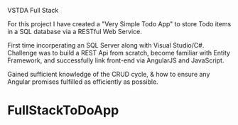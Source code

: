 VSTDA Full Stack

For this project I have created a "Very Simple Todo App" to store Todo items in a SQL database via a RESTful Web Service.

First time incorperating an SQL Server along with Visual Studio/C#. Challenge was to build a REST Api from scratch, become familiar with Entity Framework, and successfully link front-end via AngularJS and JavaScript.

Gained sufficient knowledge of the CRUD cycle, & how to ensure any Angular promises fulfilled as efficiently as possible. 

# FullStackToDoApp
